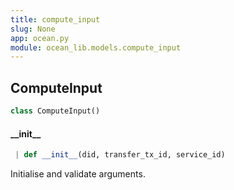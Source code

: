 ```yaml
---
title: compute_input
slug: None
app: ocean.py
module: ocean_lib.models.compute_input
---
```

## ComputeInput

```python
class ComputeInput()
```

#### \_\_init\_\_

```python
 | def __init__(did, transfer_tx_id, service_id)
```

Initialise and validate arguments.

